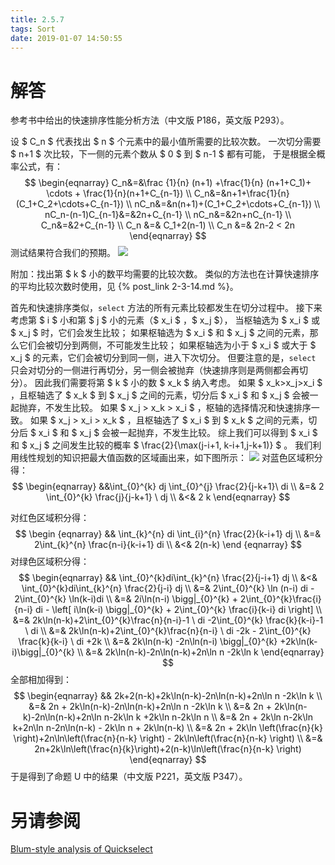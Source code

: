 ```yaml
---
title: 2.5.7
tags: Sort
date: 2019-01-07 14:50:55
---
```


# 解答

参考书中给出的快速排序性能分析方法（中文版 P186，英文版 P293）。

设 $ C_n $ 代表找出 $ n $ 个元素中的最小值所需要的比较次数。
一次切分需要 $ n+1 $ 次比较，下一侧的元素个数从 $ 0 $ 到 $ n-1 ​$ 都有可能，
于是根据全概率公式，有：
$$
\begin{eqnarray}
C_n&=&\frac {1}{n} (n+1) +\frac{1}{n} (n+1+C_1)+ \cdots + \frac{1}{n}(n+1+C_{n-1}) \\
C_n&=&n+1+\frac{1}{n}(C_1+C_2+\cdots+C_{n-1}) \\
nC_n&=&n(n+1)+(C_1+C_2+\cdots+C_{n-1}) \\
nC_n-(n-1)C_{n-1}&=&2n+C_{n-1} \\
nC_n&=&2n+nC_{n-1} \\
C_n&=&2+C_{n-1} \\
C_n &=& C_1+2(n-1) \\
C_n &=& 2n-2 < 2n
\end{eqnarray}
$$
测试结果符合我们的预期。
![](./1.png)

附加：找出第 $ k $ 小的数平均需要的比较次数。
类似的方法也在计算快速排序的平均比较次数时使用，见 {% post_link  2-3-14.md %}。

首先和快速排序类似，`select` 方法的所有元素比较都发生在切分过程中。
接下来考虑第 $ i $ 小和第 $ j $ 小的元素（$ x_i $ ，$ x_j $），
当枢轴选为 $ x_i $ 或 $ x_j $ 时，它们会发生比较；
如果枢轴选为 $ x_i $ 和 $ x_j $ 之间的元素，那么它们会被切分到两侧，不可能发生比较；
如果枢轴选为小于 $ x_i $ 或大于 $ x_j $ 的元素，它们会被切分到同一侧，进入下次切分。
但要注意的是，`select` 只会对切分的一侧进行再切分，另一侧会被抛弃（快速排序则是两侧都会再切分）。
因此我们需要将第 $ k $ 小的数 $ x_k $ 纳入考虑。
如果 $ x_k>x_j>x_i $ ，且枢轴选了 $ x_k $ 到 $ x_j $ 之间的元素，切分后 $ x_i $ 和 $ x_j $ 会被一起抛弃，不发生比较。
如果 $ x_j  > x_k > x_i $ ，枢轴的选择情况和快速排序一致。
如果 $ x_j > x_i > x_k $ ，且枢轴选了 $ x_i $ 到 $ x_k $ 之间的元素，切分后 $ x_i $ 和 $ x_j $ 会被一起抛弃，不发生比较。
综上我们可以得到 $ x_i $ 和 $ x_j $ 之间发生比较的概率 $ \frac{2}{\max(j-i+1, k-i+1,j-k+1)} $ 。
我们利用线性规划的知识把最大值函数的区域画出来，如下图所示：
![](./2.png)
对蓝色区域积分得：
$$
\begin{eqnarray}
&&\int_{0}^{k} dj \int_{0}^{j} \frac{2}{j-k+1}\ di \\
&=& 2 \int_{0}^{k} \frac{j}{j-k+1} \  dj \\
&<& 2 k
\end{eqnarray}
$$

对红色区域积分得：
$$
\begin {eqnarray}
&& \int_{k}^{n} di \int_{i}^{n} \frac{2}{k-i+1} dj \\
&=& 2\int_{k}^{n}  \frac{n-i}{k-i+1} di \\
&<& 2(n-k)
\end {eqnarray}
$$
对绿色区域积分得：
$$
\begin{eqnarray}
&& \int_{0}^{k}di\int_{k}^{n} \frac{2}{j-i+1} dj \\
&<& \int_{0}^{k}di\int_{k}^{n} \frac{2}{j-i} dj \\
&=& 2\int_{0}^{k} \ln (n-i) di - 2\int_{0}^{k} \ln(k-i)di \\
&=& 2i\ln(n-i) \bigg|_{0}^{k} + 2\int_{0}^{k}\frac{i}{n-i} di - 
\left[ i\ln(k-i) \bigg|_{0}^{k} + 2\int_{0}^{k} \frac{i}{k-i} di \right] \\
&=& 2k\ln(n-k)+2\int_{0}^{k}\frac{n}{n-i}-1 \ di -2\int_{0}^{k} \frac{k}{k-i}-1 \ di \\
&=& 2k\ln(n-k)+2\int_{0}^{k}\frac{n}{n-i} \ di -2k - 2\int_{0}^{k} \frac{k}{k-i} \ di +2k \\
&=& 2k\ln(n-k) -2n\ln(n-i) \bigg|_{0}^{k} +2k\ln(k-i)\bigg|_{0}^{k} \\
&=& 2k\ln(n-k)-2n\ln(n-k)+2n\ln n -2k\ln k
\end{eqnarray}
$$
全部相加得到：
$$
\begin{eqnarray}
&& 2k+2(n-k)+2k\ln(n-k)-2n\ln(n-k)+2n\ln n -2k\ln k \\
&=& 2n + 2k\ln(n-k)-2n\ln(n-k)+2n\ln n -2k\ln k \\
&=& 2n + 2k\ln(n-k)-2n\ln(n-k)+2n\ln n-2k\ln k +2k\ln n-2k\ln n \\
&=& 2n + 2k\ln n-2k\ln k+2n\ln n-2n\ln(n-k) - 2k\ln n + 2k\ln(n-k) \\
&=& 2n + 2k\ln \left(\frac{n}{k} \right)+2n\ln\left(\frac{n}{n-k} \right) - 2k\ln\left(\frac{n}{n-k} \right) \\
&=& 2n+2k\ln\left(\frac{n}{k}\right)+2(n-k)\ln\left(\frac{n}{n-k} \right)
\end{eqnarray}
$$
于是得到了命题 U 中的结果（中文版 P221，英文版 P347）。

# 另请参阅

[Blum-style analysis of Quickselect](https://11011110.github.io/blog/2007/10/09/blum-style-analysis-of.html)
